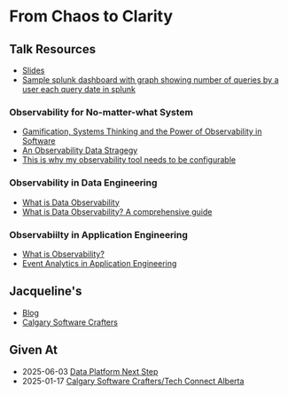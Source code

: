 # From Chaos to Clarity

## Talk Resources
* [Slides](https://github.com/jmasonlee/Talks/blob/master/Slides/Chaos_to_clarity.pptx)
* [Sample splunk dashboard with graph showing number of queries by a user each query date in splunk](https://github.com/jmasonlee/Talks/blob/master/Notes/Chaos_to_Clarity/splunk_dashboard.md)
### Observability for No-matter-what System
* [Gamification, Systems Thinking and the Power of Observability in Software](https://gotopia.tech/articles/246/gamifications-systems-thinking-the-power-of-observability)
* [An Observability Data Stragegy](https://www.honeycomb.io/blog/data-strategy-sre-observability-teams)
* [This is why my observability tool needs to be configurable](https://www.honeycomb.io/blog/dashboards-or-launchpads)
### Observability in Data Engineering
* [What is Data Observability](https://www.montecarlodata.com/blog-what-is-data-observability/)
* [What is Data Observability? A comprehensive guide](https://www.decube.io/post/data-observability-concept)
### Observabiilty in Application Engineering
* [What is Observability?](https://www.youtube.com/watch?v=mjO0n1EeMiI)
* [Event Analytics in Application Engineering](https://mixpanel.com/blog/event-analytics/)



## Jacqueline's

* [Blog](http://jmasonlee.github.io/)
* [Calgary Software Crafters](https://www.meetup.com/Calgary-Software-Crafters/)

## Given At
  * 2025-06-03 [Data Platform Next Step](https://dataplatformnextstep.com/breakout-sessions/)
  * 2025-01-17 [Calgary Software Crafters/Tech Connect Alberta](https://www.meetup.com/calgary-software-crafters/events/305468464/)
